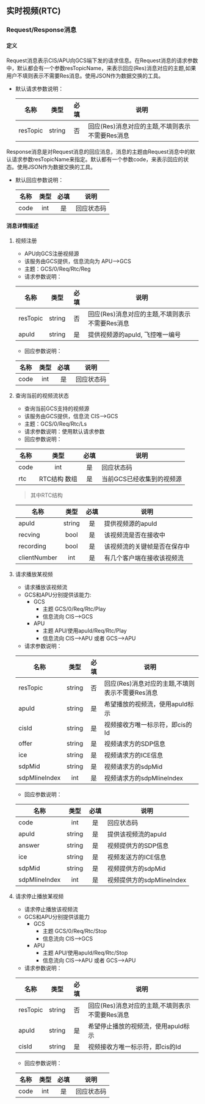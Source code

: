 ## 实时视频(RTC)

### Request/Response消息
#### 定义
Request消息表示CIS/APU向GCS端下发的请求信息。在Request消息的请求参数中，默认都会有一个参数resTopicName，来表示回应(Res)消息对应的主题,如果用户不填则表示不需要Res消息。使用JSON作为数据交换的工具。
   * 默认请求参数说明：

      名称|类型|必填|说明
      ---|:--:|:---:|---
      resTopic|string|否|回应(Res)消息对应的主题,不填则表示不需要Res消息

Response消息是对Request消息的回应消息，消息的主题由Request消息中的默认请求参数resTopicName来指定。默认都有一个参数code，来表示回应的状态。使用JSON作为数据交换的工具。
   * 默认回应参数说明：

      名称|类型|必填|说明
      ---|:--:|:---:|---
      code|int|是|回应状态码

#### 消息详情描述
1. 视频注册
    * APU向GCS注册视频源
    * 该服务由GCS提供，信息流向为 APU-->GCS
    * 主题：GCS/0/Req/Rtc/Reg
    * 请求参数说明：
    
     名称|类型|必填|说明
     ---|:--:|:---:|---
     resTopic|string|否|回应(Res)消息对应的主题,不填则表示不需要Res消息
     apuId|string|是|提供视频源的apuId, 飞控唯一编号

    * 回应参数说明：
    
     名称|类型|必填|说明
     ---|:--:|:---:|---
     code|int|是|回应状态码

2. 查询当前的视频流状态
    * 查询当前GCS支持的视频源
    * 该服务由GCS提供，信息流 CIS-->GCS
    * 主题：GCS/0/Req/Rtc/Ls
    * 请求参数说明：使用默认请求参数
    * 回应参数说明： 
    
     名称|类型|必填|说明
     ---|:--:|:---:|---
     code|int|是|回应状态码
     rtc|RTC结构 数组|是|当前GCS已经收集到的视频源
     
     > 其中RTC结构

     名称|类型|必填|说明
     ---|:--:|:---:|---
     apuId|string|是|提供视频源的apuId
     recving|bool|是|该视频流是否在接收中
     recording|bool|是|该视频流的关键帧是否在保存中
     clientNumber|int|是|有几个客户端在接收该视频流

3. 请求播放某视频   
    * 请求播放该视频流
    * GCS和APU分别提供该能力:
        * GCS
            * 主题 GCS/0/Req/Rtc/Play
            * 信息流向 CIS-->GCS 
        * APU
            * 主题 APU/使用apuId/Req/Rtc/Play
            * 信息流向 CIS-->APU 或者 GCS-->APU
    * 请求参数说明：
    
     名称|类型|必填|说明
     ---|:--:|:---:|---
     resTopic|string|否|回应(Res)消息对应的主题,不填则表示不需要Res消息
     apuId|string|是|希望播放的视频流，使用apuId标示
     cisId|string|是|视频接收方唯一标示符，即cis的Id
     offer|string|是|视频请求方的SDP信息
     ice|string|是|视频请求方的ICE信息
     sdpMid|string|是|视频请求方的sdpMid
     sdpMlineIndex|int|是|视频请求方的sdpMlineIndex
    
    * 回应参数说明： 
    
     名称|类型|必填|说明
     ---|:--:|:---:|---
     code|int|是|回应状态码
     apuId|string|是|提供该视频流的apuId
     answer|string|是|视频提供方的SDP信息
     ice|string|是|视频发送方的ICE信息
     sdpMid|string|是|视频提供方的sdpMid
     sdpMlineIndex|int|是|视频提供方的sdpMlineIndex

4. 请求停止播放某视频   
    * 请求停止播放该视频流
    * GCS和APU分别提供该能力
        * GCS
            * 主题 GCS/0/Req/Rtc/Stop
            * 信息流向 CIS-->GCS 
        * APU
            * 主题 APU/使用apuId/Req/Rtc/Stop
            * 信息流向 CIS-->APU 或者 GCS-->APU
    * 请求参数说明：
    
     名称|类型|必填|说明
     ---|:--:|:---:|---
     resTopic|string|否|回应(Res)消息对应的主题,不填则表示不需要Res消息
     apuId|string|是|希望停止播放的视频流，使用apuId标示
     cisId|string|是|视频接收方唯一标示符，即cis的Id

    * 回应参数说明： 
    
     名称|类型|必填|说明
     ---|:--:|:---:|---
     code|int|是|回应状态码




